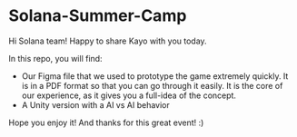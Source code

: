# Solana-Summer-Camp

Hi Solana team! Happy to share Kayo with you today.

In this repo, you will find:
- Our Figma file that we used to prototype the game extremely quickly. It is in a PDF format so that you can go through it easily. It is the core of our experience, as it gives you a full-idea of the concept.
- A Unity version with a AI vs AI behavior

Hope you enjoy it! And thanks for this great event! :)
